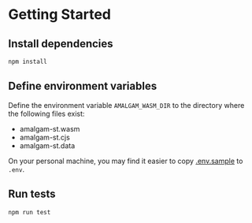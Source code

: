 # Getting Started

## Install dependencies

```bash
npm install
```

## Define environment variables

Define the environment variable `AMALGAM_WASM_DIR` to the directory where the following files exist:

- amalgam-st.wasm
- amalgam-st.cjs
- amalgam-st.data

On your personal machine, you may find it easier to copy [.env.sample](./.env.sample) to `.env`.

## Run tests

```bash
npm run test
```
